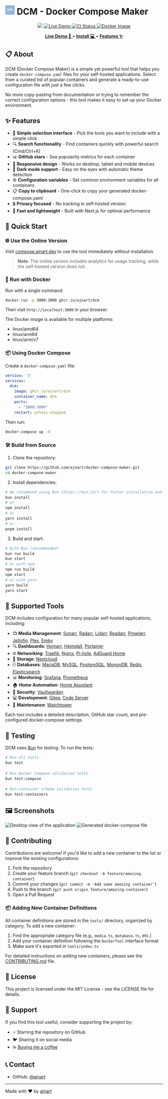 <!-- Project Title -->
# <img src="./public/favicon.png" width="30" height="30" alt="DCM Logo"> DCM - Docker Compose Maker

<p align="center">
<img src="https://img.shields.io/github/stars/ajnart/docker-compose-maker?label=%E2%AD%90%20Stars&style=flat-square?branch=master&kill_cache=1%22">
<a href="https://docker-compose-maker.vercel.app">
  <img alt="Live Demo" src="https://img.shields.io/badge/🌐_Live_Demo-Visit_Site-blue">
</a>
<a href="https://github.com/ajnart/docker-compose-maker/actions">
  <img title="CI Status" src="https://github.com/ajnart/docker-compose-maker/actions/workflows/build_image.yml/badge.svg" alt="CI Status">
</a>
<a href="https://github.com/ajnart/docker-compose-maker/pkgs/container/dcm">
  <img alt="Docker Image" src="https://img.shields.io/badge/🐳_Docker_Image-ghcr.io/ajnart/dcm-blue">
</a>
</p>

<!-- Links -->
<p align="center">
  <a href="https://compose.ajnart.dev">
    <strong>Live Demo 🚀</strong>
  </a>
  •
  <a href="#-quick-start">
    <strong>Install 💻</strong>
  </a>
  •
  <a href="#-features">
    <strong>Features ✨</strong>
  </a>
</p>

## 📋 About

DCM (Docker Compose Maker) is a simple yet powerful tool that helps you create `docker-compose.yaml` files for your self-hosted applications. Select from a curated list of popular containers and generate a ready-to-use configuration file with just a few clicks.

No more copy-pasting from documentation or trying to remember the correct configuration options - this tool makes it easy to set up your Docker environment.

## ✨ Features

- 🧩 **Simple selection interface** - Pick the tools you want to include with a simple click
- 🔍 **Search functionality** - Find containers quickly with powerful search (Cmd/Ctrl+K)
- 📊 **GitHub stars** - See popularity metrics for each container
- 📱 **Responsive design** - Works on desktop, tablet and mobile devices
- 🌙 **Dark mode support** - Easy on the eyes with automatic theme detection
- ⚙️ **Configuration variables** - Set common environment variables for all containers
- 📋 **Copy to clipboard** - One-click to copy your generated docker-compose.yaml
- 🔒 **Privacy focused** - No tracking in self-hosted version
- 🚀 **Fast and lightweight** - Built with Next.js for optimal performance

## 🚀 Quick Start

### 🌐 Use the Online Version

Visit [compose.ajnart.dev](https://compose.ajnart.dev) to use the tool immediately without installation.

> **Note**: The online version includes analytics for usage tracking, while the self-hosted version does not.

### 🐳 Run with Docker

Run with a single command:

```bash
docker run -p 3000:3000 ghcr.io/ajnart/dcm
```

Then visit `http://localhost:3000` in your browser.

The Docker image is available for multiple platforms:
- linux/amd64
- linux/arm64
- linux/arm/v7

### 📦 Using Docker Compose

Create a `docker-compose.yaml` file:

```yaml
version: '3'
services:
  dcm:
    image: ghcr.io/ajnart/dcm
    container_name: dcm
    ports:
      - "3000:3000"
    restart: unless-stopped
```

Then run:

```bash
docker-compose up -d
```

### 🛠️ Build from Source

1. Clone the repository:
```bash
git clone https://github.com/ajnart/docker-compose-maker.git
cd docker-compose-maker
```

2. Install dependencies:
```bash
# We recommend using Bun (https://bun.sh/) for faster installation and development
bun install
# or
npm install
# or
yarn install
# or
pnpm install
```

3. Build and start:
```bash
# With Bun (recommended)
bun run build
bun start
# or with npm
npm run build
npm start
# or with yarn
yarn build
yarn start
```

## 🧰 Supported Tools

DCM includes configuration for many popular self-hosted applications, including:

- 📺 **Media Management**: [Sonarr](https://github.com/Sonarr/Sonarr), [Radarr](https://github.com/Radarr/Radarr), [Lidarr](https://github.com/lidarr/Lidarr), [Readarr](https://github.com/Readarr/Readarr), [Prowlarr](https://github.com/Prowlarr/Prowlarr), [Jellyfin](https://github.com/jellyfin/jellyfin), [Plex](https://github.com/plexinc/pms-docker), [Emby](https://github.com/MediaBrowser/Emby)
- 🔍 **Dashboards**: [Homarr](https://github.com/homarr-labs/homarr), [Heimdall](https://github.com/linuxserver/Heimdall), [Portainer](https://github.com/portainer/portainer)
- 🌐 **Networking**: [Traefik](https://github.com/traefik/traefik), [Nginx](https://github.com/nginx/nginx), [Pi-hole](https://github.com/pi-hole/pi-hole), [AdGuard Home](https://github.com/AdguardTeam/AdGuardHome)
- 💾 **Storage**: [Nextcloud](https://github.com/nextcloud/server)
- 🗄️ **Databases**: [MariaDB](https://github.com/MariaDB/server), [MySQL](https://github.com/mysql/mysql-server), [PostgreSQL](https://github.com/postgres/postgres), [MongoDB](https://github.com/mongodb/mongo), [Redis](https://github.com/redis/redis), [Elasticsearch](https://github.com/elastic/elasticsearch)
- 📊 **Monitoring**: [Grafana](https://github.com/grafana/grafana), [Prometheus](https://github.com/prometheus/prometheus)
- 🏠 **Home Automation**: [Home Assistant](https://github.com/home-assistant/core)
- 🔐 **Security**: [Vaultwarden](https://github.com/dani-garcia/vaultwarden)
- 💻 **Development**: [Gitea](https://github.com/go-gitea/gitea), [Code Server](https://github.com/coder/code-server)
- 🔄 **Maintenance**: [Watchtower](https://github.com/containrrr/watchtower)

Each tool includes a detailed description, GitHub star count, and pre-configured docker-compose settings.

## 🧪 Testing

DCM uses [Bun](https://bun.sh/) for testing. To run the tests:

```bash
# Run all tests
bun test

# Run Docker Compose validation tests
bun test:compose

# Run container schema validation tests
bun test:containers
```

## 🖼️ Screenshots

![Desktop view of the application](https://i.imgur.com/example1.png)
![Generated docker-compose file](https://i.imgur.com/example2.png)

## 🤝 Contributing

Contributions are welcome! If you'd like to add a new container to the list or improve the existing configurations:

1. Fork the repository
2. Create your feature branch (`git checkout -b feature/amazing-container`)
3. Commit your changes (`git commit -m 'Add some amazing container'`)
4. Push to the branch (`git push origin feature/amazing-container`)
5. Open a Pull Request

### 📦 Adding New Container Definitions

All container definitions are stored in the `tools/` directory, organized by category. To add a new container:

1. Find the appropriate category file (e.g., `media.ts`, `database.ts`, etc.)
2. Add your container definition following the `DockerTool` interface format
3. Make sure it's exported in `tools/index.ts`

For detailed instructions on adding new containers, please see the [CONTRIBUTING.md](CONTRIBUTING.md) file.

## 📜 License

This project is licensed under the MIT License - see the LICENSE file for details.

## 💖 Support

If you find this tool useful, consider supporting the project by:

- ⭐ Starring the repository on GitHub
- 🐦 Sharing it on social media
- ☕ [Buying me a coffee](https://ko-fi.com/ajnart)

## 📞 Contact

- GitHub: [@ajnart](https://github.com/ajnart)

---

Made with ❤️ by [ajnart](https://github.com/ajnart) 